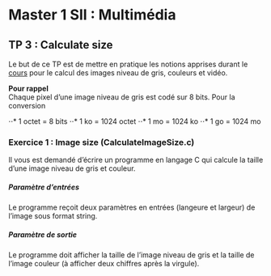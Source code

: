 # Master 1 SII : Multimédia

## TP 3 : Calculate size
Le but de ce TP est de mettre en pratique les notions apprises durant le [cours](https://canvas.instructure.com/courses/4077355/files/164844328?module_item_id=59396783) pour le calcul des images niveau de gris, couleurs et vidéo.


**Pour rappel**  
Chaque pixel d’une image niveau de gris est codé sur 8 bits.
Pour la conversion 

⋅⋅* 1 octet = 8 bits
⋅⋅* 1 ko = 1024 octet
⋅⋅* 1 mo = 1024 ko
⋅⋅* 1 go = 1024 mo

### Exercice 1 : Image size (CalculateImageSize.c)

Il vous est demandé d’écrire un programme en langage C qui calcule la taille d’une image niveau de gris et couleur.

##### Paramètre d’entrées
Le programme reçoit deux paramètres en entrées (langeure et largeur) de l’image sous format string.

##### Paramètre de sortie
Le programme doit afficher la taille de l’image niveau de gris et la taille de l’image couleur (à afficher deux chiffres après la virgule).

